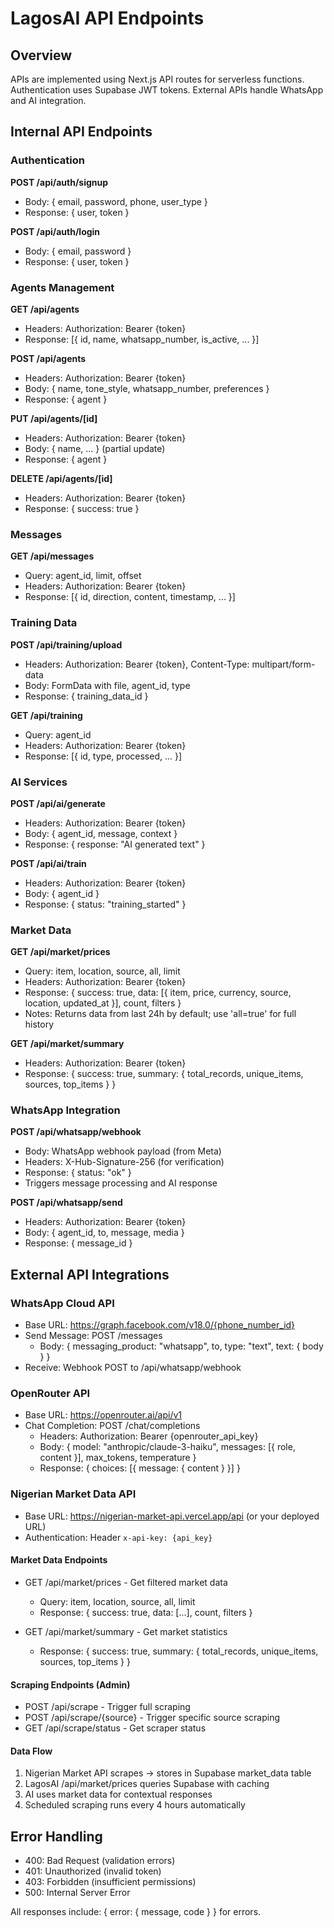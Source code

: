 # LagosAI API Endpoints

## Overview
APIs are implemented using Next.js API routes for serverless functions. Authentication uses Supabase JWT tokens. External APIs handle WhatsApp and AI integration.

## Internal API Endpoints

### Authentication
**POST /api/auth/signup**
- Body: { email, password, phone, user_type }
- Response: { user, token }

**POST /api/auth/login**
- Body: { email, password }
- Response: { user, token }

### Agents Management
**GET /api/agents**
- Headers: Authorization: Bearer {token}
- Response: [{ id, name, whatsapp_number, is_active, ... }]

**POST /api/agents**
- Headers: Authorization: Bearer {token}
- Body: { name, tone_style, whatsapp_number, preferences }
- Response: { agent }

**PUT /api/agents/[id]**
- Headers: Authorization: Bearer {token}
- Body: { name, ... } (partial update)
- Response: { agent }

**DELETE /api/agents/[id]**
- Headers: Authorization: Bearer {token}
- Response: { success: true }

### Messages
**GET /api/messages**
- Query: agent_id, limit, offset
- Headers: Authorization: Bearer {token}
- Response: [{ id, direction, content, timestamp, ... }]

### Training Data
**POST /api/training/upload**
- Headers: Authorization: Bearer {token}, Content-Type: multipart/form-data
- Body: FormData with file, agent_id, type
- Response: { training_data_id }

**GET /api/training**
- Query: agent_id
- Headers: Authorization: Bearer {token}
- Response: [{ id, type, processed, ... }]

### AI Services
**POST /api/ai/generate**
- Headers: Authorization: Bearer {token}
- Body: { agent_id, message, context }
- Response: { response: "AI generated text" }

**POST /api/ai/train**
- Headers: Authorization: Bearer {token}
- Body: { agent_id }
- Response: { status: "training_started" }

### Market Data
**GET /api/market/prices**
- Query: item, location, source, all, limit
- Headers: Authorization: Bearer {token}
- Response: { success: true, data: [{ item, price, currency, source, location, updated_at }], count, filters }
- Notes: Returns data from last 24h by default; use 'all=true' for full history

**GET /api/market/summary**
- Headers: Authorization: Bearer {token}
- Response: { success: true, summary: { total_records, unique_items, sources, top_items } }

### WhatsApp Integration
**POST /api/whatsapp/webhook**
- Body: WhatsApp webhook payload (from Meta)
- Headers: X-Hub-Signature-256 (for verification)
- Response: { status: "ok" }
- Triggers message processing and AI response

**POST /api/whatsapp/send**
- Headers: Authorization: Bearer {token}
- Body: { agent_id, to, message, media }
- Response: { message_id }

## External API Integrations

### WhatsApp Cloud API
- Base URL: https://graph.facebook.com/v18.0/{phone_number_id}
- Send Message: POST /messages
  - Body: { messaging_product: "whatsapp", to, type: "text", text: { body } }
- Receive: Webhook POST to /api/whatsapp/webhook

### OpenRouter API
- Base URL: https://openrouter.ai/api/v1
- Chat Completion: POST /chat/completions
  - Headers: Authorization: Bearer {openrouter_api_key}
  - Body: { model: "anthropic/claude-3-haiku", messages: [{ role, content }], max_tokens, temperature }
  - Response: { choices: [{ message: { content } }] }

### Nigerian Market Data API
- Base URL: https://nigerian-market-api.vercel.app/api (or your deployed URL)
- Authentication: Header `x-api-key: {api_key}`

#### Market Data Endpoints
- GET /api/market/prices - Get filtered market data
  - Query: item, location, source, all, limit
  - Response: { success: true, data: [...], count, filters }

- GET /api/market/summary - Get market statistics
  - Response: { success: true, summary: { total_records, unique_items, sources, top_items } }

#### Scraping Endpoints (Admin)
- POST /api/scrape - Trigger full scraping
- POST /api/scrape/{source} - Trigger specific source scraping
- GET /api/scrape/status - Get scraper status

#### Data Flow
1. Nigerian Market API scrapes → stores in Supabase market_data table
2. LagosAI /api/market/prices queries Supabase with caching
3. AI uses market data for contextual responses
4. Scheduled scraping runs every 4 hours automatically

## Error Handling
- 400: Bad Request (validation errors)
- 401: Unauthorized (invalid token)
- 403: Forbidden (insufficient permissions)
- 500: Internal Server Error

All responses include: { error: { message, code } } for errors.